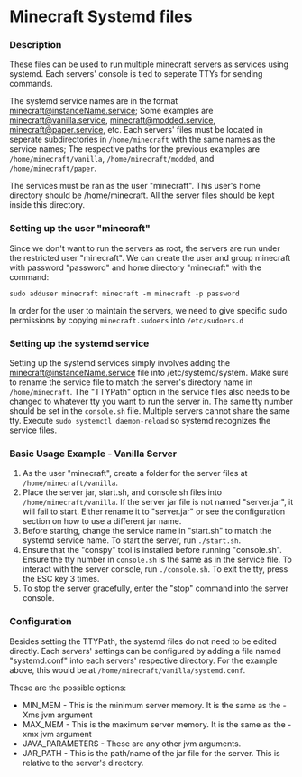 # Minecraft Systemd files

### Description
These files can be used to run multiple minecraft servers as services using systemd. Each servers' console is tied to seperate TTYs for sending commands.

The systemd service names are in the format minecraft@instanceName.service; Some examples are minecraft@vanilla.service, minecraft@modded.service, minecraft@paper.service, etc. Each servers' files must be located in seperate subdirectories in `/home/minecraft` with the same names as the service names; The respective paths for the previous examples are `/home/minecraft/vanilla`, `/home/minecraft/modded`, and `/home/minecraft/paper`.

The services must be ran as the user "minecraft".  This user's home directory should be /home/minecraft.  All the server files should be kept inside this directory.

### Setting up the user "minecraft"
Since we don't want to run the servers as root, the servers are run under the restricted user "minecraft". We can create the user and group minecraft with password "password" and home directory "minecraft" with the command:

`sudo adduser minecraft minecraft -m minecraft -p password`

In order for the user to maintain the servers, we need to give specific sudo permissions by copying `minecraft.sudoers` into `/etc/sudoers.d`

### Setting up the systemd service
Setting up the systemd services simply involves adding the minecraft@instanceName.service file into /etc/systemd/system. Make sure to rename the service file to match the server's directory name in `/home/minecraft`. The "TTYPath" option in the service files also needs to be changed to whatever tty you want to run the server in. The same tty number should be set in the `console.sh` file. Multiple servers cannot share the same tty. Execute `sudo systemctl daemon-reload` so systemd recognizes the service files.

### Basic Usage Example - Vanilla Server
1. As the user "minecraft", create a folder for the server files at `/home/minecraft/vanilla`.
1. Place the server jar, start.sh, and console.sh files into `/home/minecraft/vanilla`. If the server jar file is not named "server.jar", it will fail to start. Either rename it to "server.jar" or see the configuration section on how to use a different jar name.
1. Before starting, change the service name in "start.sh" to match the systemd service name. To start the server, run `./start.sh`.
1. Ensure that the "conspy" tool is installed before running "console.sh". Ensure the tty number in `console.sh` is the same as in the service file. To interact with the server console, run `./console.sh`.  To exit the tty, press the ESC key 3 times.
1. To stop the server gracefully, enter the "stop" command into the server console.

### Configuration

Besides setting the TTYPath, the systemd files do not need to be edited directly. Each servers' settings can be configured by adding a file named "systemd.conf" into each servers' respective directory. For the example above, this would be at `/home/minecraft/vanilla/systemd.conf`.

These are the possible options:
- MIN_MEM - This is the minimum server memory. It is the same as the -Xms jvm argument
- MAX_MEM - This is the maximum server memory. It is the same as the -xmx jvm argument
- JAVA_PARAMETERS - These are any other jvm arguments.
- JAR_PATH - This is the path/name of the jar file for the server. This is relative to the server's directory.
